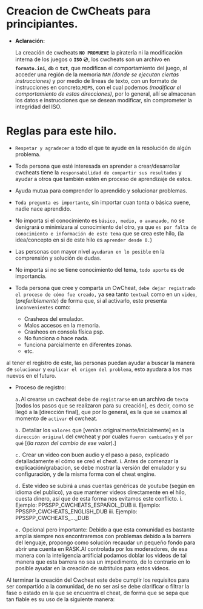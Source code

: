 # Creacion de CwCheats para principiantes.

* **Aclaración:**
  
    La creación de cwcheats **`NO PROMUEVE`** la piratería ni la modificación interna de los juegos o **`ISO`** 💿,
    los cwcheats son un archivo en **`formato.ini`**, **`db`** o **`txt`**, que modifican el comportamiento del 
    juego, al acceder una región de la memoria `RAM` *(donde se ejecutan ciertas instrucciones)* y por 
    medio de líneas de texto, con un formato de instrucciones en concreto,`MIPS`, con el cual podemos
    *(modificar el comportamiento de estas direcciones)*, por lo general, allí se almacenan los datos e 
    instrucciones que se desean modificar, sin comprometer la integridad del ISO.

# Reglas para este hilo.
  
*	`Respetar y agradecer` a todo el que te ayude en la resolución de algún problema.
  
*	Toda persona que esté interesada en aprender a crear/desarrollar cwcheats tiene la `responsabilidad de compartir sus resultados` y ayudar a otros que también estén en proceso de aprendizaje de estos.
  
*	Ayuda mutua para comprender lo aprendido y solucionar problemas.
  
*	`Toda pregunta es importante`, sin importar cuan tonta o básica suene, nadie nace aprendido.
  
*	No importa si el conocimiento es `básico, medio, o avanzado,` no se denigrará o minimizara al conocimiento del otro, ya que `es por falta de conocimiento e información de este tema` que se crea este hilo, (la idea/concepto en si de este hilo es `aprender desde 0.`)
  
*	Las personas con mayor nivel `ayudaran en lo posible` en la comprensión y solución de dudas.
  
*	No importa si no se tiene conocimiento del tema, `todo aporte` es de importancia.
  
*	Toda persona que cree y comparta un CwCheat, `debe dejar registrado el proceso de cómo fue creado,` ya sea tanto `textual` como en un `video`, (*preferiblemente*) de forma que, si al activarlo, este presenta `inconvenientes` como:
  
 	  * Crasheos del emulador.
 	  * Malos accesos en la memoria.
 	  * Crasheos en consola física psp.
    * No funciona o hace nada.
    * funciona parcialmente en diferentes zonas.
    * etc.
 	
  al tener el registro de este,  las personas puedan ayudar a buscar la manera de `solucionar` y `explicar el origen del problema`, esto ayudara a los mas nuevos en el futuro.
  
* Proceso de registro:
  
  `a.`Al crearse un cwcheat debe de `registrarse` en un archivo de `texto` [todos los pasos que se realizaron para su creación], es decir, como se llegó a la [dirección final], que por lo general, es la que se usamos al momento de `activar` el cwcheat.

  `b.`	Detallar los `valores` que [venían originalmente/inicialmente] en la `dirección original` del cwcheat y por cuales `fueron cambiados` y el `por qué` [(*la razon del cambio de ese valor*).]
  
  `c.`	Crear un video con buen audio y el paso a paso, explicado detalladamente el cómo se creó el cheat.
    i.	Antes de comenzar la explicación/grabacion, se debe mostrar la versión del emulador y su configuración, y de la misma forma con el cheat engine.
  
  `d.`	Este video se subirá a unas cuentas genéricas de youtube (según en idioma del publico), ya que mantener videos directamente en el hilo, cuesta dinero, así que de esta forma nos evitamos este conflicto.
    i.	Ejemplo: PPSSPP_CWCHEATS_ESPAÑOL_DUB
    ii.	Ejemplo: PPSSPP_CWCHEATS_ENGLISH_DUB
    iii.	Ejemplo: PPSSPP_CWCHEATS_..._DUB

  `e.`	Opcional pero importante: Debido a que esta comunidad es bastante amplia siempre nos encontraremos con problemas debido a la barrera del lenguaje, propongo como solución recaudar un pequeño fondo para abrir una cuenta en RASK.AI controlada por los moderadores, de esa manera con la inteligencia artificial podamos doblar los videos de tal manera que esta barrera no sea un impedimento, de lo contrario en lo posible ayudar en la creación de subtítulos para estos videos.
  
Al terminar la creación del Cwcheat este debe cumplir los requisitos para ser compartido a la comunidad, de no ser así se debe clarificar o filtrar la fase o estado en la que se encuentra el cheat, de forma que se sepa que tan fiable es su uso de la siguiente manera:
